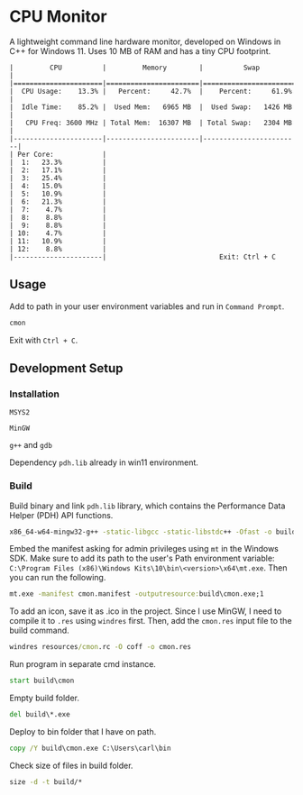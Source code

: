 # CPU Monitor

A lightweight command line hardware monitor, developed on Windows in C++ for Windows 11.
Uses 10 MB of RAM and has a tiny CPU footprint.

```plaintext
|         CPU          |         Memory        |          Swap          |
|======================|=======================|========================|
|  CPU Usage:    13.3% |   Percent:     42.7%  |    Percent:     61.9%  |
|  Idle Time:    85.2% |  Used Mem:   6965 MB  |  Used Swap:   1426 MB  |
|   CPU Freq: 3600 MHz | Total Mem:  16307 MB  | Total Swap:   2304 MB  |
|----------------------|-----------------------|------------------------|
| Per Core:            |
|  1:   23.3%          |
|  2:   17.1%          |
|  3:   25.4%          |
|  4:   15.0%          |
|  5:   10.9%          |
|  6:   21.3%          |
|  7:    4.7%          |
|  8:    8.8%          |
|  9:    8.8%          |
| 10:    4.7%          |
| 11:   10.9%          |
| 12:    8.8%          |
|----------------------|                            Exit: Ctrl + C
```

## Usage

Add to path in your user environment variables and run in `Command Prompt`.

```cmd
cmon
```

Exit with `Ctrl + C`.

## Development Setup

### Installation

`MSYS2`

`MinGW`

`g++` and `gdb`

Dependency `pdh.lib` already in win11 environment.

### Build

Build binary and link `pdh.lib` library, which contains the Performance Data Helper
(PDH) API functions.

```cmd
x86_64-w64-mingw32-g++ -static-libgcc -static-libstdc++ -Ofast -o build/cmon.exe cmon.cpp cmon.res -lpdh
```

Embed the manifest asking for admin privileges using `mt` in the Windows SDK. Make sure
to add its path to the user's Path environment variable:
`C:\Program Files (x86)\Windows Kits\10\bin\<version>\x64\mt.exe`. Then you can run the
following.

```cmd
mt.exe -manifest cmon.manifest -outputresource:build\cmon.exe;1
```

To add an icon, save it as .ico in the project. Since I use MinGW, I need to compile it
to `.res` using `windres` first. Then, add the `cmon.res` input file to the build
command.

```cmd
windres resources/cmon.rc -O coff -o cmon.res
```

Run program in separate cmd instance.

```cmd
start build\cmon
```

Empty build folder.

```cmd
del build\*.exe
```

Deploy to bin folder that I have on path.

```cmd
copy /Y build\cmon.exe C:\Users\carl\bin
```

Check size of files in build folder.

```cmd
size -d -t build/*
```
